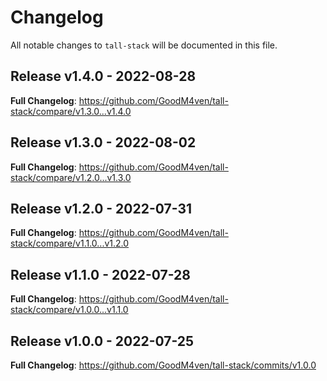 # Changelog

All notable changes to `tall-stack` will be documented in this file.

## Release v1.4.0 - 2022-08-28

**Full Changelog**: https://github.com/GoodM4ven/tall-stack/compare/v1.3.0...v1.4.0

## Release v1.3.0 - 2022-08-02

**Full Changelog**: https://github.com/GoodM4ven/tall-stack/compare/v1.2.0...v1.3.0

## Release v1.2.0 - 2022-07-31

**Full Changelog**: https://github.com/GoodM4ven/tall-stack/compare/v1.1.0...v1.2.0

## Release v1.1.0 - 2022-07-28

**Full Changelog**: https://github.com/GoodM4ven/tall-stack/compare/v1.0.0...v1.1.0

## Release v1.0.0 - 2022-07-25

**Full Changelog**: https://github.com/GoodM4ven/tall-stack/commits/v1.0.0
